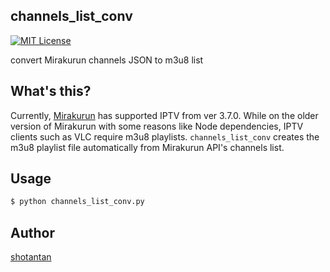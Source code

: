 channels_list_conv
---
[![MIT License](http://img.shields.io/badge/license-MIT-blue.svg?style=flat)](LICENSE)

convert Mirakurun channels JSON to m3u8 list

## What's this?
Currently, [Mirakurun](https://github.com/Chinachu/Mirakurun) has supported IPTV from ver 3.7.0. While on the older version of Mirakurun with some reasons like Node dependencies, IPTV clients such as VLC require m3u8 playlists. `channels_list_conv` creates the m3u8 playlist file automatically from Mirakurun API's channels list.

## Usage
```bash
$ python channels_list_conv.py
```
## Author
[shotantan](https://github.com/shotantan)
